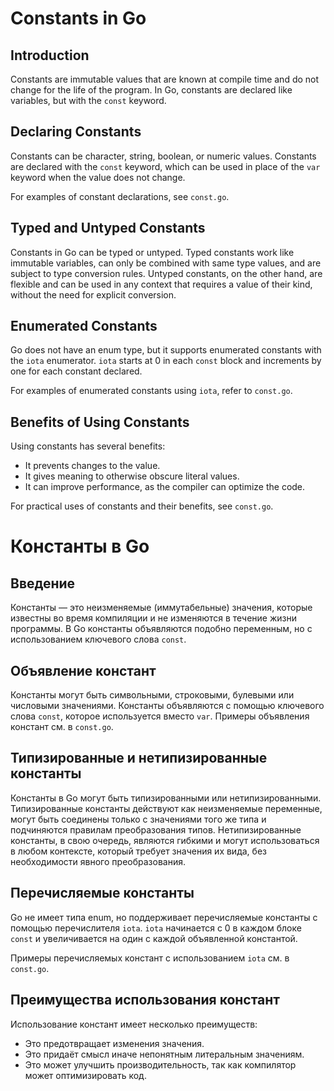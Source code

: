 # Constants in Go

## Introduction
Constants are immutable values that are known at compile time and do not change for the life of the program. In Go, constants are declared like variables, but with the `const` keyword.

## Declaring Constants
Constants can be character, string, boolean, or numeric values. Constants are declared with the `const` keyword, which can be used in place of the `var` keyword when the value does not change.

For examples of constant declarations, see `const.go`.

## Typed and Untyped Constants
Constants in Go can be typed or untyped. Typed constants work like immutable variables, can only be combined with same type values, and are subject to type conversion rules. Untyped constants, on the other hand, are flexible and can be used in any context that requires a value of their kind, without the need for explicit conversion.

## Enumerated Constants
Go does not have an enum type, but it supports enumerated constants with the `iota` enumerator. `iota` starts at 0 in each `const` block and increments by one for each constant declared.

For examples of enumerated constants using `iota`, refer to `const.go`.

## Benefits of Using Constants
Using constants has several benefits:
- It prevents changes to the value.
- It gives meaning to otherwise obscure literal values.
- It can improve performance, as the compiler can optimize the code.

For practical uses of constants and their benefits, see `const.go`.


# Константы в Go

## Введение
Константы — это неизменяемые (иммутабельные) значения, которые известны во время компиляции и не изменяются в течение жизни программы. В Go константы объявляются подобно переменным, но с использованием ключевого слова `const`.

## Объявление констант
Константы могут быть символьными, строковыми, булевыми или числовыми значениями. Константы объявляются с помощью ключевого слова `const`, которое используется вместо `var`.
Примеры объявления констант см. в `const.go`.

## Типизированные и нетипизированные константы
Константы в Go могут быть типизированными или нетипизированными. Типизированные константы действуют как неизменяемые переменные, могут быть соединены только с значениями того же типа и подчиняются правилам преобразования типов. Нетипизированные константы, в свою очередь, являются гибкими и могут использоваться в любом контексте, который требует значения их вида, без необходимости явного преобразования.

## Перечисляемые константы
Go не имеет типа enum, но поддерживает перечисляемые константы с помощью перечислителя `iota`. `iota` начинается с 0 в каждом блоке `const` и увеличивается на один с каждой объявленной константой.

Примеры перечисляемых констант с использованием `iota` см. в `const.go`.

## Преимущества использования констант
Использование констант имеет несколько преимуществ:
- Это предотвращает изменения значения.
- Это придаёт смысл иначе непонятным литеральным значениям.
- Это может улучшить производительность, так как компилятор может оптимизировать код.

